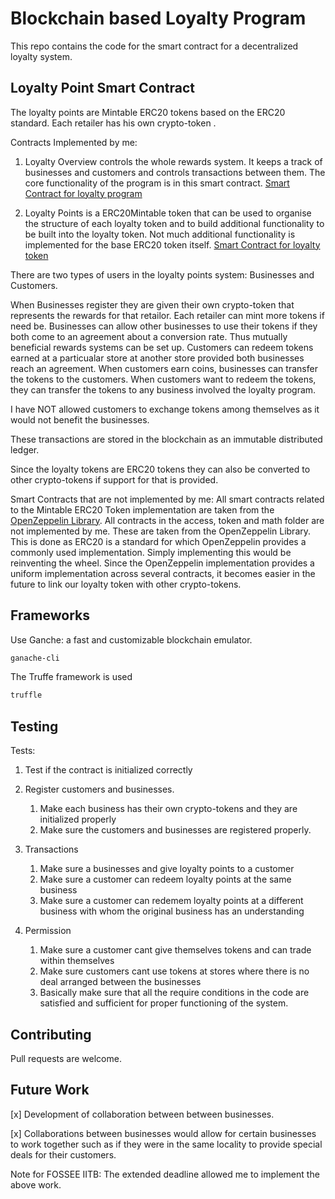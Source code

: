 # Blockchain based Loyalty Program

This repo contains the code for the smart contract for a decentralized loyalty system. 

## Loyalty Point Smart Contract



The loyalty points are Mintable ERC20 tokens based on the ERC20 standard.
Each retailer has his own crypto-token .

Contracts Implemented by me:

1. Loyalty Overview controls the whole rewards system. It keeps a track of businesses and customers and controls transactions between them. The core functionality of the program is in this smart contract.
[Smart Contract for loyalty program](./contracts/loyalty_overview.sol)

2. Loyalty Points is a ERC20Mintable token that can be used to organise the structure of each loyalty token and to build additional functionality to be built into the loyalty token. Not much additional functionality is implemented for the base ERC20 token itself.
[Smart Contract for loyalty token](./contracts/loyalty_points.sol)

There are two types of users in the loyalty points system: Businesses and Customers.

When Businesses register they are given their own crypto-token that represents the rewards for that retailor. Each retailer can mint more tokens if need be.
Businesses can allow other businesses to use their tokens if they both come to an agreement about a conversion rate. Thus mutually beneficial rewards systems can be set up. Customers can redeem tokens earned at a particualar store at another store provided both businesses reach an agreement.
When customers earn coins, businesses can transfer the tokens to the customers.
When customers want to redeem the tokens, they can transfer the tokens to any business involved the loyalty program.

I have NOT allowed customers to exchange tokens among themselves as it would not benefit the businesses.

These transactions are stored in the blockchain as an immutable distributed ledger.

Since the loyalty tokens are ERC20 tokens they can also be converted to other crypto-tokens if support for that is provided.

Smart Contracts that are not implemented by me:
All smart contracts related to the Mintable ERC20 Token implementation are taken from the [OpenZeppelin Library](https://github.com/OpenZeppelin/openzeppelin-solidity). All contracts in the access, token and math folder are not implemented by me. These are taken from the OpenZeppelin Library. This is done as ERC20 is a standard for which OpenZeppelin provides a commonly used implementation. Simply implementing this would be reinventing the wheel. Since the OpenZeppelin implementation provides a uniform implementation across several contracts, it becomes easier in the future to link our loyalty token with other crypto-tokens. 

## Frameworks


Use Ganche: a fast and customizable blockchain emulator.

```bash
ganache-cli
```

The Truffe framework is used
```bash
truffle 
```

## Testing

Tests:

1. Test if the contract is initialized correctly

2. Register customers and businesses.
	1. Make each business has their own crypto-tokens and they are initialized properly
	2. Make sure the customers and businesses are registered properly.

3. Transactions
	1. Make sure a businesses and give loyalty points to a customer
	2. Make sure a customer can redeem loyalty points at the same business
	3. Make sure a customer can redemem loyalty points at a different business with whom the original business has an understanding

4. Permission
	1. Make sure a customer cant give themselves tokens and can trade within themselves
	2. Make sure customers cant use tokens at stores where there is no deal arranged between the businesses
	3. Basically make sure that all the require conditions in the code are satisfied and sufficient for proper functioning of the system.




## Contributing
Pull requests are welcome.

## Future Work
[x] Development of collaboration between between businesses.

[x] Collaborations between businesses would allow for certain businesses to work together such as if they were in the same locality to provide special deals for their customers.

Note for FOSSEE IITB: The extended deadline allowed me to implement the above work.
